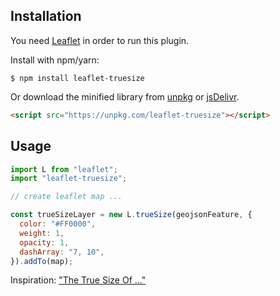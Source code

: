 ## Installation

You need [Leaflet](http://leafletjs.com/) in order to run this plugin.

Install with npm/yarn:

```shell
$ npm install leaflet-truesize
```

Or download the minified library from [unpkg](https://unpkg.com/leaflet-truesize/build/Leaflet.TrueSize.min.js) or [jsDelivr](https://cdn.jsdelivr.net/npm/leaflet-truesize).

```html
<script src="https://unpkg.com/leaflet-truesize"></script>
```

## Usage

```javascript
import L from "leaflet";
import "leaflet-truesize";

// create leaflet map ...

const trueSizeLayer = new L.trueSize(geojsonFeature, {
  color: "#FF0000",
  weight: 1,
  opacity: 1,
  dashArray: "7, 10",
}).addTo(map);
```

Inspiration: ["The True Size Of ..."](https://thetruesize.com/)
